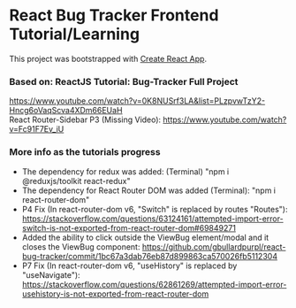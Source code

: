 # React Bug Tracker Frontend Tutorial/Learning

This project was bootstrapped with [Create React App](https://github.com/facebook/create-react-app).

### Based on: ReactJS Tutorial: Bug-Tracker Full Project

https://www.youtube.com/watch?v=0K8NUSrf3LA&list=PLzpvwTzY2-Hncg6oVaqScva4XDm66EUaH  
React Router-Sidebar P3 (Missing Video): https://www.youtube.com/watch?v=Fc91F7Ev_iU

### More info as the tutorials progress

- The dependency for redux was added: (Terminal) "npm i @reduxjs/toolkit react-redux"
- The dependency for React Router DOM was added (Terminal): "npm i react-router-dom"
- P4 Fix (In react-router-dom v6, "Switch" is replaced by routes "Routes"): https://stackoverflow.com/questions/63124161/attempted-import-error-switch-is-not-exported-from-react-router-dom#69849271
- Added the ability to click outside the ViewBug element/modal and it closes the ViewBug component: https://github.com/gbullardpurpl/react-bug-tracker/commit/1bc67a3dab76eb87d899863ca570026fb5112304
- P7 Fix (In react-router-dom v6, "useHistory" is replaced by "useNavigate"): https://stackoverflow.com/questions/62861269/attempted-import-error-usehistory-is-not-exported-from-react-router-dom

